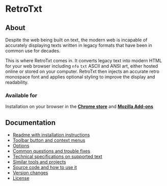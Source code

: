 # RetroTxt## AboutDespite the web being built on text, the modern web is incapable of accurately displaying texts written in legacy formats that have been in common use for decades.This is where RetroTxt comes in. It converts legacy text into modern HTML for your web browser including `nfo` `txt` ASCII and ANSI art, either hosted online or stored on your computer. RetroTxt then injects an accurate retro monospace font and applies optional styling to improve the display and readability.### Available forInstallation on your browser in the [**Chrome store**](https://chrome.google.com/webstore/detail/retrotxt/gkjkgilckngllkopkogcaiojfajanahn) and [**Mozilla Add-ons**](https://addons.mozilla.org/en-US/firefox/addon/retrotxt/)## Documentation- [Readme with installation instructions](../README.md)- [Toolbar button and context menus](menus.md)- [Options](options.md)- [Common questions and trouble fixes](qa.md)- [Technical specifications on supported text](technical.md)- [Similar tools and projects](other_projects.md)- [Source code and how to use it](source_code.md)- [Version changes](changes.md)- [License](https://choosealicense.com/licenses/lgpl-3.0/)